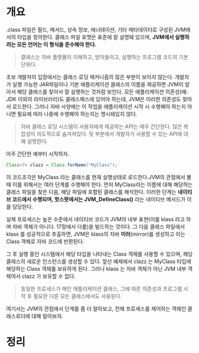 <!-- Date: 2025-01-11 -->
<!-- Update Date: 2025-01-11 -->
<!-- File ID: e05a2c93-8ab9-41eb-ab90-9950bcbb5d3b -->
<!-- Author: Seoyeon Jang -->

# 개요

.class 파일은 필드, 메서드, 상속 정보, 애너테이션, 기타 메타데이터로 구성된 JVM에서의 타입을 정의한다.
클래스 파일 포맷은 표준에 잘 설명돼 있으며, **JVM에서 실행하려는 모든 언어는 이 형식을 준수해야 한다.**

> 클래스는 자바 플랫폼이 이해하고, 받아들이고, 실행하는 프로그램 코드의 기본 단위다.

초보 개발자의 입장에서는 클래스 로딩 매커니즘의 많은 부분이 보이지 않는다. 개발자가 실행 가능한 JAR파일이나 기본
애플리케이션 클래스의 이름을 제공하면 JVM이 알아서 해당 클래스를 찾아서 잘 실행하는 것처럼 보인다.
모든 애플리케이션 의존성(예: JDK 이외의 라이브러리)도 클래스패스에 있어야 하는데, JVM은 이러한 의존성도 찾아서 로드한다.
그러나 자바 사양에는 이 작업을 애플리케이션 시작 시 수행해야 하는지 아니면 필요에 따라 나중에 수행해야 하는지는 명시돼있지 않다.

> 자바 클래스 로딩 시스템이 사용자에게 제공하는 API는 매우 간단한다. 많은 복잡성이 의도적으로 숨겨져있다.
> 뒷 부분에서 개발자가 사용할 수 있는 API에 대해 설명한다.

아주 간단한 예부터 시작하자.

```java
Class<?> clazz = Class.forName("MyClass");
```

이 코드조각은 MyClass 라는 클래스를 현재 실행상태로 로드한다.JVM의 관점에서 볼 때 이를 위해서는 여러 단계를 수행해야 한다.
먼저 MyClass라는 이름에 대해 해당하는 클래스 파일을 찾은 다음, 해당 파일에 포함된 클래스를 해석한다.
이러한 단계는 **네이티브 코드에서 수행되며, 핫스팟에서는 JVM_DefineClass()** 라는 네이티브 메서드가 이를 담당한다.

실제 프로세스는 높은 수준에서 네이티브 코드가 JVM의 내부 표현(이를 klass 라고 하며 자바 객체가 아니다. 17장에서 다룸)을 빌드하는 것이다.
그 다음 클래스 파일에서 klass 를 성공적으로 추출하면, JVM은 klass의 자바 **미러**(mirror)를 생성하고 이는
Class 객체로 자바 코드에 반환된다.

그 후 실행 중인 시스템에서 해당 타입을 나타내는 Class 객체를 사용할 수 있으며, 해당 클래스의 새로운 인스턴스를 생성할 수 있다.
앞선 예제에서 clazz 는 MyClass 타입에 해당하는 Class 객체를 보유하게 된다. 그러나 klass 는 자바 객체가 아닌
JVM 내부 객체여서 clazz 가 보유할 수 없다.

> 동일한 프로세스가 메인 애플리케이션 클래스, 그에 따른 의존성과 프로그램 시작 후 필요한 다른 모든 클래스에서도 사용된다.

여기서는 JVM의 관점에서 단계를 좀 더 알아보고, 전체 프로세스를 제어하는 객체인 클래스로더에 대해 알아보자.

# 정리


